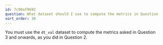 ```yaml
---
id: 7c90af9692
question: What dataset should I use to compute the metrics in Question 3
sort_order: 30
---
```


You must use the `dt_val` dataset to compute the metrics asked in Question 3 and onwards, as you did in Question 2.